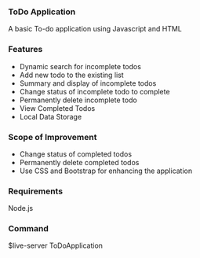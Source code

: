 <h3>ToDo Application</h3>
A basic To-do application using Javascript and HTML
<br>

<h3>Features</h3>
<ul>
  <li>Dynamic search for incomplete todos</li>
  <li>Add new todo to the existing list</li>
  <li>Summary and display of incomplete todos</li>
  <li>Change status of incomplete todo to complete</li>
  <li>Permanently delete incomplete todo</li>
  <li>View Completed Todos</li>
  <li>Local Data Storage</li>
 </ul>

<h3>Scope of Improvement</h3>
<ul>
  <li>Change status of completed todos</li>
  <li>Permanently delete completed todos</li>
  <li>Use CSS and Bootstrap for enhancing the application</li>
</ul>

<h3>Requirements</h3>
Node.js
</br>

<h3>Command</h3>
$live-server ToDoApplication
</br>
